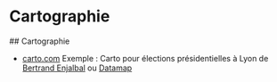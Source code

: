 # Cartographie

## Cartographie
- [carto.com](https://carto.com/) Exemple : Carto pour élections présidentielles à Lyon de [Bertrand Enjalbal](https://bertrandenjalbal.carto.com/me) ou [Datamap](https://datamap.carto.com/me)
